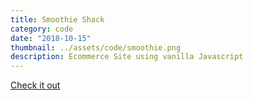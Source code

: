 ```yaml
---
title: Smoothie Shack
category: code
date: "2018-10-15"
thumbnail: ../assets/code/smoothie.png
description: Ecommerce Site using vanilla Javascript
---
```


<a href = "https://bestepha83.github.io/Smoothie-Shack/" target="_blank">Check it out</a>